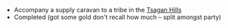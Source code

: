 - Accompany a supply caravan to a tribe in the [Tsagan Hills](Tsagan%20Hills)
- Completed (got some gold don't recall how much – split amongst party)